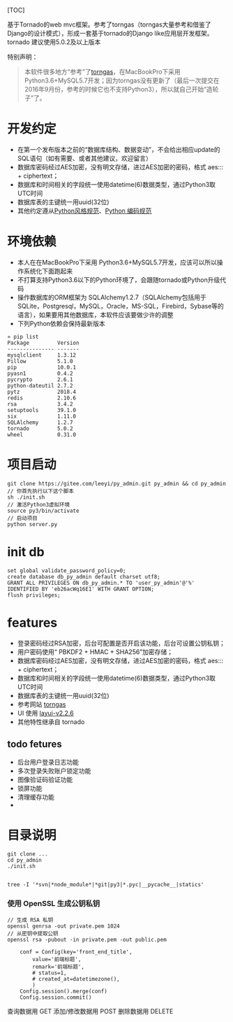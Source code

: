 [TOC]

基于Tornado的web mvc框架。参考了torngas（torngas大量参考和借鉴了Django的设计模式），形成一套基于tornado的Django like应用层开发框架。tornado 建议使用5.0.2及以上版本

特别声明：
> 本软件很多地方“参考”了[torngas](https://github.com/mqingyn/torngas)，在MacBookPro下采用 Python3.6+MySQL5.7开发；因为torngas没有更新了（最后一次提交在2016年9月份，参考的时候它也不支持Python3），所以就自己开始“造轮子”了。

# 开发约定
* 在第一个发布版本之前的“数据库结构、数据变动”，不会给出相应update的SQL语句（如有需要、或者其他建议，欢迎留言）
* 数据库密码经过AES加密，没有明文存储，进过AES加密的密码，格式 aes::: + ciphertext；
* 数据库和时间相关的字段统一使用datetime(6)数据类型，通过Python3取UTC时间
* 数据库表的主键统一用uuid(32位)
* 其他约定遵从[Python风格规范](http://zh-google-styleguide.readthedocs.io/en/latest/google-python-styleguide/python_language_rules/)、[Python 编码规范](http://liyangliang.me/posts/2015/08/simple-python-style-guide/)

# 环境依赖
* 本人在在MacBookPro下采用 Python3.6+MySQL5.7开发，应该可以所以操作系统化下面跑起来
* 不打算支持Python3.6以下的Python环境了，会跟随tornado或Python升级代码
* 操作数据库的ORM框架为 SQLAlchemy1.2.7（SQLAlchemy包括用于SQLite，Postgresql，MySQL，Oracle，MS-SQL，Firebird，Sybase等的语言），如果要用其他数据库，本软件应该要做少许的调整
* 下列Python依赖会保持最新版本

```
» pip list
Package         Version
--------------- -------
mysqlclient     1.3.12
Pillow          5.1.0
pip             10.0.1
pyasn1          0.4.2
pycrypto        2.6.1
python-dateutil 2.7.2
pytz            2018.4
redis           2.10.6
rsa             3.4.2
setuptools      39.1.0
six             1.11.0
SQLAlchemy      1.2.7
tornado         5.0.2
wheel           0.31.0
```

# 项目启动
```
git clone https://gitee.com/leeyi/py_admin.git py_admin && cd py_admin
// 你首先执行以下这个脚本
sh ./init.sh
// 激活Python3虚拟环境
source py3/bin/activate
// 启动项目
python server.py
```

# init db
```
set global validate_password_policy=0;
create database db_py_admin default charset utf8;
GRANT ALL PRIVILEGES ON db_py_admin.* TO 'user_py_admin'@'%' IDENTIFIED BY 'eb26acWq16E1' WITH GRANT OPTION;
flush privileges;
```
# features
* 登录密码经过RSA加密，后台可配置是否开启该功能，后台可设置公钥私钥；
* 用户密码使用“ PBKDF2 + HMAC + SHA256”加密存储；
* 数据库密码经过AES加密，没有明文存储，进过AES加密的密码，格式 aes::: + ciphertext；
* 数据库和时间相关的字段统一使用datetime(6)数据类型，通过Python3取UTC时间
* 数据库表的主键统一用uuid(32位)
* 参考网站 [torngas](https://github.com/mqingyn/torngas)
* UI 使用 [layui-v2.2.6](https://www.layui.com)
* 其他特性继承自 tornado

## todo fetures
* 后台用户登录日志功能
* 多次登录失败账户锁定功能
* 图像验证码验证功能
* 锁屏功能
* 清理缓存功能
*

# 目录说明
```
git clone ...
cd py_admin
./init.sh


tree -I '*svn|*node_module*|*git|py3|*.pyc|__pycache__|statics'
```

### 使用 OpenSSL 生成公钥私钥
```
// 生成 RSA 私钥
openssl genrsa -out private.pem 1024
// 从密钥中提取公钥
openssl rsa -pubout -in private.pem -out public.pem
```

        conf = Config(key='front_end_title',
            value='前端标题',
            remark='前端标题',
            # status=1,
            # created_at=datetimezone(),
            )
        Config.session().merge(conf)
        Config.session.commit()

查询数据用 GET
添加/修改数据用 POST
删除数据用 DELETE


